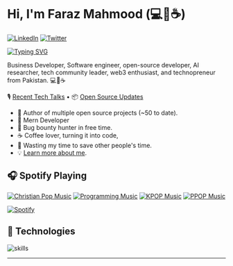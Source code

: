 # Hi, I'm Faraz Mahmood (💻💖☕)

 [![LinkedIn](https://img.shields.io/badge/LinkedIn-%230077B5.svg?&style=flat-square&logo=linkedin&logoColor=white)](https://www.linkedin.com/in/faraz-mahmood1/)
[![Twitter](https://img.shields.io/badge/Twitter-%231DA1F2.svg?&style=flat-square&logo=twitter&logoColor=white)](https://twitter.com/farazmahmood19)

[![Typing SVG](https://readme-typing-svg.herokuapp.com?font=sans&duration=3000&pause=500&color=4078C0&width=535&lines=Business+Developer%2C+;+Software+Engineer%2C;Open-source+Developer%2C;AI+researcher%2C;+tech+community+leader;web3+enthusiast%2C;technopreneur+from+Pakistan)](https://git.io/typing-svg)

Business Developer, Software engineer, open-source developer, AI researcher, tech community leader, web3 enthusiast, and technopreneur from Pakistan. 💻💖☕

🎙 [Recent Tech Talks](https://www.polywork.com/warengonzaga/collections/1284) • 📦 [Open Source Updates](https://www.polywork.com/warengonzaga/collections/1194)

- 💝 Author of multiple open source projects (~50 to date).
- 💼 Mern Developer
- 🔏 Bug bounty hunter in free time.
- ☕ Coffee lover, turning it into code,
- 🎯 Wasting my time to save other people's time.
- 💡 [Learn more about me](https://www.linkedin.com/in/faraz-mahmood1/).

## 🎧 Spotify Playing

[![Christian Pop Music](https://img.shields.io/badge/Christian%20Pop%20Music-%231DB954.svg?&style=flat-square&logo=spotify&logoColor=white)](https://open.spotify.com/playlist/0eufhXK7WPSiiwPcaz3Jq7?si=839465c918394657) [![Programming Music](https://img.shields.io/badge/Programming%20Music-%231DB954.svg?&style=flat-square&logo=spotify&logoColor=white)](https://open.spotify.com/playlist/1FWq5Cu05LmtSHgFEXRnZO?si=FozGJF9nRXq2wTv_JpN2wQ) [![KPOP Music](https://img.shields.io/badge/KPOP%20Music-%231DB954.svg?&style=flat-square&logo=spotify&logoColor=white)](https://open.spotify.com/playlist/2DFExFNWYOwQMZy6wUeCxX?si=s1Ndgj8hTg-r8zLlvRgv1Q) [![PPOP Music](https://img.shields.io/badge/PPOP%20Music-%231DB954.svg?&style=flat-square&logo=spotify&logoColor=white)](https://open.spotify.com/playlist/58bZKfJFpUl2CwWET1QJ3X?si=259YV8_VRS-IKHsFZMmPTQ)

[![Spotify](https://readme-spotify.warengonzaga.com/api/spotify)](https://open.spotify.com/user/vmt7lpqdatuelp2chw7ur2p2l)

## 🔧 Technologies

![skills](https://skillicons.dev/icons?i=html,css,sass,js,ts,wordpress,nodejs,react,mongodb,git,figma,jquery,vscode&theme=light)

---


